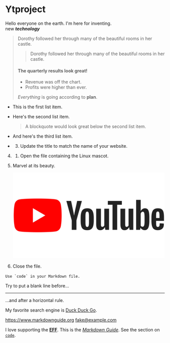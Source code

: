 # Ytproject

Hello everyone on the earth. 
I'm here for inventing.<br> 
new ***technology***
> Dorothy followed her through many of the beautiful rooms in her castle.
>> Dorothy followed her through many of the beautiful rooms in her castle.
> #### The quarterly results look great!
>
> - Revenue was off the chart.
> - Profits were higher than ever.
>
>  *Everything* is going according to **plan**.
* This is the first list item.
* Here's the second list item.

    > A blockquote would look great below the second list item.

* And here's the third list item.
* 3. Update the title to match the name of your website.
4. 1. Open the file containing the Linux mascot.
2. Marvel at its beauty.

    ![Youtube Logo](/img/YouTube-Logo.webp)

3. Close the file.

``Use `code` in your Markdown file.``

Try to put a blank line before...

____

...and after a horizontal rule.

My favorite search engine is [Duck Duck Go](https://duckduckgo.com).

<https://www.markdownguide.org>
<fake@example.com>

I love supporting the **[EFF](https://eff.org)**.
This is the *[Markdown Guide](https://www.markdownguide.org)*.
See the section on [`code`](#code).
